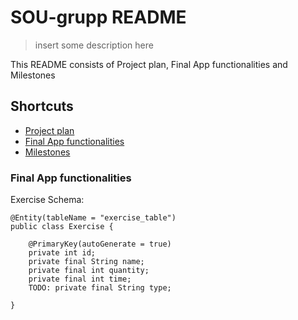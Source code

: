 # SOU-grupp README
> insert some description here

This README consists of Project plan, Final App functionalities and Milestones

## Shortcuts
- [Project plan](https://github.com/joonasoispuu/SOU-grupp/projects/1)
- [Final App functionalities](https://github.com/joonasoispuu/SOU-grupp/issues/19)
- [Milestones](https://github.com/joonasoispuu/SOU-grupp/milestones/Final%20App%20functionalities)


### Final App functionalities
Exercise Schema:
```
@Entity(tableName = "exercise_table")
public class Exercise {

    @PrimaryKey(autoGenerate = true)
    private int id;
    private final String name;
    private final int quantity;
    private final int time;
    TODO: private final String type;

}
```

### 
